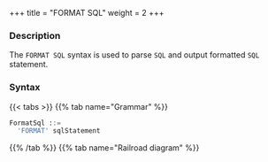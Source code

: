 +++
title = "FORMAT SQL"
weight = 2
+++

### Description

The `FORMAT SQL` syntax is used to parse `SQL` and output formatted `SQL` statement.

### Syntax

{{< tabs >}}
{{% tab name="Grammar" %}}
```sql
FormatSql ::=
  'FORMAT' sqlStatement  
```
{{% /tab %}}
{{% tab name="Railroad diagram" %}}
<iframe frameborder="0" name="diagram" id="diagram" width="100%" height="100%"></iframe>
{{% /tab %}}
{{< /tabs >}}

### Return Value Description

| Column           | Description             |
|------------------|-------------------------|
| formatted_result | formatted SQL statement |

### Example

- Parse `SQL` and output formatted `SQL` statement

```sql
FORMAT SELECT * FROM t_order;
```

```sql
mysql> FORMAT SELECT * FROM t_order;
+-------------------------+
| formatted_result        |
+-------------------------+
| SELECT *
FROM t_order; |
+-------------------------+
1 row in set (0.00 sec)
```

### Reserved word

`FORMAT`

### Related links

- [Reserved word](/en/user-manual/shardingsphere-proxy/distsql/syntax/reserved-word/)
